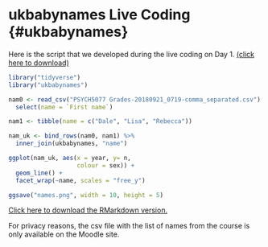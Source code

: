 # ukbabynames Live Coding {#ukbabynames}

Here is the script that we developed during the live coding on Day 1. <a href="misc/names.R" download>(click here to download)</a>


```r
library("tidyverse")
library("ukbabynames")

nam0 <- read_csv("PSYCH5077 Grades-20180921_0719-comma_separated.csv") %>%
  select(name = `First name`)

nam1 <- tibble(name = c("Dale", "Lisa", "Rebecca"))

nam_uk <- bind_rows(nam0, nam1) %>%
  inner_join(ukbabynames, "name") 

ggplot(nam_uk, aes(x = year, y= n,
                   colour = sex)) +
  geom_line() +
  facet_wrap(~name, scales = "free_y")

ggsave("names.png", width = 10, height = 5)
```

<a href="misc/names.Rmd" download>Click here to download the RMarkdown version.</a>

For privacy reasons, the csv file with the list of names from the course is only available on the Moodle site.
